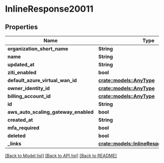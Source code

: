 # InlineResponse20011

## Properties

Name | Type | Description | Notes
------------ | ------------- | ------------- | -------------
**organization_short_name** | **String** |  | 
**name** | **String** |  | 
**updated_at** | **String** |  | 
**ziti_enabled** | **bool** |  | 
**default_azure_virtual_wan_id** | [**crate::models::AnyType**](.md) |  | 
**owner_identity_id** | [**crate::models::AnyType**](.md) |  | 
**billing_account_id** | [**crate::models::AnyType**](.md) |  | 
**id** | **String** |  | 
**aws_auto_scaling_gateway_enabled** | **bool** |  | 
**created_at** | **String** |  | 
**mfa_required** | **bool** |  | 
**deleted** | **bool** |  | 
**_links** | [**crate::models::InlineResponse20011Links**](inline_response_200_11__links.md) |  | 

[[Back to Model list]](../README.md#documentation-for-models) [[Back to API list]](../README.md#documentation-for-api-endpoints) [[Back to README]](../README.md)


